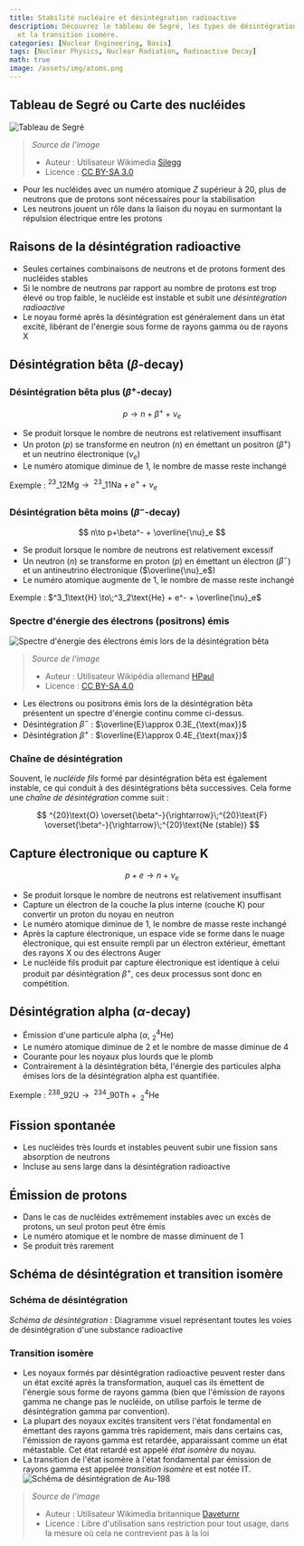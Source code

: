 ```yaml
---
title: Stabilité nucléaire et désintégration radioactive
description: Découvrez le tableau de Segré, les types de désintégration radioactive
  et la transition isomère.
categories: [Nuclear Engineering, Basis]
tags: [Nuclear Physics, Nuclear Radiation, Radioactive Decay]
math: true
image: /assets/img/atoms.png
---
```

## Tableau de Segré ou Carte des nucléides
![Tableau de Segré](https://upload.wikimedia.org/wikipedia/commons/c/c4/Table_isotopes_en.svg)
> *Source de l'image*
> - Auteur : Utilisateur Wikimedia [Sjlegg](https://commons.wikimedia.org/wiki/User:Sjlegg)
> - Licence : [CC BY-SA 3.0](https://creativecommons.org/licenses/by-sa/3.0/deed.en)

- Pour les nucléides avec un numéro atomique $Z$ supérieur à 20, plus de neutrons que de protons sont nécessaires pour la stabilisation
- Les neutrons jouent un rôle dans la liaison du noyau en surmontant la répulsion électrique entre les protons

## Raisons de la désintégration radioactive
- Seules certaines combinaisons de neutrons et de protons forment des nucléides stables
- Si le nombre de neutrons par rapport au nombre de protons est trop élevé ou trop faible, le nucléide est instable et subit une *désintégration radioactive*
- Le noyau formé après la désintégration est généralement dans un état excité, libérant de l'énergie sous forme de rayons gamma ou de rayons X

## Désintégration bêta ($\beta$-decay)
### Désintégration bêta plus ($\beta^+$-decay)

 $$p \to n+\beta^+ +\nu_e$$
 
- Se produit lorsque le nombre de neutrons est relativement insuffisant
- Un proton ($p$) se transforme en neutron ($n$) en émettant un positron ($\beta^+$) et un neutrino électronique ($\nu_e$)
- Le numéro atomique diminue de 1, le nombre de masse reste inchangé

Exemple : $^{23}\_{12}\text{Mg} \to\;^{23}\_{11}\text{Na} + e^+ + \nu_e$

### Désintégration bêta moins ($\beta^-$-decay)

$$ n\to p+\beta^- + \overline{\nu}_e $$

- Se produit lorsque le nombre de neutrons est relativement excessif
- Un neutron ($n$) se transforme en proton ($p$) en émettant un électron ($\beta^-$) et un antineutrino électronique ($\overline{\nu}_e$)
- Le numéro atomique augmente de 1, le nombre de masse reste inchangé

Exemple : $^3_1\text{H} \to\;^3_2\text{He} + e^- + \overline{\nu}_e$

### Spectre d'énergie des électrons (positrons) émis
![Spectre d'énergie des électrons émis lors de la désintégration bêta](https://upload.wikimedia.org/wikipedia/commons/e/e6/Beta_spectrum_of_RaE.jpg)
> *Source de l'image*
> - Auteur : Utilisateur Wikipédia allemand [HPaul](https://de.wikipedia.org/wiki/Benutzer:HPaul)
> - Licence : [CC BY-SA 4.0](https://creativecommons.org/licenses/by-sa/4.0/deed.en)

- Les électrons ou positrons émis lors de la désintégration bêta présentent un spectre d'énergie continu comme ci-dessus.
- Désintégration $\beta^-$ : $\overline{E}\approx 0.3E_{\text{max}}$
- Désintégration $\beta^+$ : $\overline{E}\approx 0.4E_{\text{max}}$

### Chaîne de désintégration
Souvent, le *nucléide fils* formé par désintégration bêta est également instable, ce qui conduit à des désintégrations bêta successives. Cela forme une *chaîne de désintégration* comme suit :

$$ ^{20}\text{O} \overset{\beta^-}{\rightarrow}\;^{20}\text{F} \overset{\beta^-}{\rightarrow}\;^{20}\text{Ne (stable)} $$ 

## Capture électronique ou capture K

$$ p + e \to n + \nu_e $$

- Se produit lorsque le nombre de neutrons est relativement insuffisant
- Capture un électron de la couche la plus interne (couche K) pour convertir un proton du noyau en neutron
- Le numéro atomique diminue de 1, le nombre de masse reste inchangé
- Après la capture électronique, un espace vide se forme dans le nuage électronique, qui est ensuite rempli par un électron extérieur, émettant des rayons X ou des électrons Auger
- Le nucléide fils produit par capture électronique est identique à celui produit par désintégration $\beta^+$, ces deux processus sont donc en compétition.

## Désintégration alpha ($\alpha$-decay)
- Émission d'une particule alpha ($\alpha$, $^4_2\text{He}$)
- Le numéro atomique diminue de 2 et le nombre de masse diminue de 4
- Courante pour les noyaux plus lourds que le plomb
- Contrairement à la désintégration bêta, l'énergie des particules alpha émises lors de la désintégration alpha est quantifiée.

Exemple : $^{238}\_{92}\text{U} \to\;^{234}\_{90}\text{Th} +\; ^4_2\text{He}$

## Fission spontanée
- Les nucléides très lourds et instables peuvent subir une fission sans absorption de neutrons
- Incluse au sens large dans la désintégration radioactive

## Émission de protons
- Dans le cas de nucléides extrêmement instables avec un excès de protons, un seul proton peut être émis
- Le numéro atomique et le nombre de masse diminuent de 1
- Se produit très rarement

## Schéma de désintégration et transition isomère
### Schéma de désintégration
*Schéma de désintégration* : Diagramme visuel représentant toutes les voies de désintégration d'une substance radioactive

### Transition isomère
- Les noyaux formés par désintégration radioactive peuvent rester dans un état excité après la transformation, auquel cas ils émettent de l'énergie sous forme de rayons gamma (bien que l'émission de rayons gamma ne change pas le nucléide, on utilise parfois le terme de désintégration gamma par convention).
- La plupart des noyaux excités transitent vers l'état fondamental en émettant des rayons gamma très rapidement, mais dans certains cas, l'émission de rayons gamma est retardée, apparaissant comme un état métastable. Cet état retardé est appelé *état isomère* du noyau.
- La transition de l'état isomère à l'état fondamental par émission de rayons gamma est appelée *transition isomère* et est notée IT.
![Schéma de désintégration de Au-198](https://upload.wikimedia.org/wikipedia/commons/0/04/Au-198_Decay_Scheme.svg)
> *Source de l'image*
> - Auteur : Utilisateur Wikimedia britannique [Daveturnr](https://commons.wikimedia.org/wiki/User:Daveturnr)
> - Licence : Libre d'utilisation sans restriction pour tout usage, dans la mesure où cela ne contrevient pas à la loi

